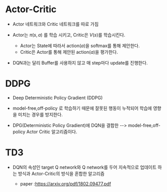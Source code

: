 # Actor-Critic

+ Actor 네트워크와 Critic 네트워크를 따로 가짐 

+ Actor는 $\pi(s,a)$ 를 학습 시키고, Critic은 $V(s)$를 학습시킨다.

    + Actor는 State에 따라서 action($a$)을 softmax를 통해 제안한다. 
    + Critic은 Actor를 통해 제안된 action($a$)을 평가한다.

+ DQN과는 달리 Buffer를 사용하지 않고 매 step마다 update를 진행한다.



# DDPG

+ Deep Deterministic Policy Gradient (DDPG)

+ model-free,off-policy 로 학습하기 때문에 잘못된 행동이 누적되어 학습에 영향을 미치는 경우를 방지한다.

+ DPG(Deterministic Policy Gradient)에 DQN을 결합한 --> model-free,off-policy Actor Critic 알고리즘이다. 

# TD3

+ DQN의 속성인 target Q network와 Q network를 두어 지속적으로 업데이트 하는 방식과 Actor-Critic의 방식을 혼합한 알고리즘

    + paper :https://arxiv.org/pdf/1802.09477.pdf




